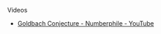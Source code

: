 Videos
* [Goldbach Conjecture - Numberphile - YouTube](https://youtu.be/MxiTG96QOxw?si=GGYyh6fDZvnQmZJq)
